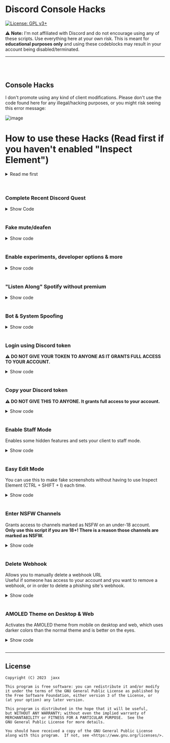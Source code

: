 # Discord Console Hacks
[![License: GPL v3+](https://img.shields.io/badge/License-GPLv3-blue.svg)](https://www.gnu.org/licenses/gpl-3.0)

:warning: **Note:** I'm not affiliated with Discord and do not encourage using any of these scripts. Use everything here at your own risk. This is meant for **educational purposes only** and using these codeblocks may result in your account being disabled/terminated.

***
<br>
</details>
<br>


## Console Hacks

I don't promote using any kind of client modifications. Please don't use the code found here for any illegal/hacking purposes, or you might risk seeing this error message:

![image](https://user-images.githubusercontent.com/55095883/134189043-4da003de-4829-4d60-888a-6014ebb5c2b8.png)

# How to use these Hacks (Read first if you haven't enabled "Inspect Element")

<details>
<summary>Read me first</summary>

- In order to use these you need to be able to inspect element to use the console
- :warning: **Note:** It only works on web and desktop versions (Windows, Linux, MacOS), not on mobile. Following instructions are with the Windows 10 OS.
- :warning: **Note:** Other systems such as Linux and MacOS may not use the same instructions.
## Quit Discord
- Make sure you fully close down Discord using the "Quit Discord" button in the system tray, or use task manager to close it down.
## Change the settings.json file.
- You should be able to find this by pressing win+r and entering "%appdata%" and pressing enter, now, if you're not in roaming already, enter the folder.d
- Then go to the discord folder. In there, you should find the settings.json file.
## What to change
- If there is no line saying "DANGEROUS_ENABLE_DEVTOOLS_ONLY_ENABLE_IF_YOU_KNOW_WHAT_YOURE_DOING", add it and add ":true,"
- It should now look like this: https://imgur.com/a/OguGgZh
- Alternatively, you can copy and paste this code to replace your current settings:
```json
{
  "IS_MAXIMIZED": true,
  "IS_MINIMIZED": false,
  "DANGEROUS_ENABLE_DEVTOOLS_ONLY_ENABLE_IF_YOU_KNOW_WHAT_YOURE_DOING": true,
  "audioSubsystem": "standard",
  "useLegacyAudioDevice": false
}
```
- Now press ctrl+s to save the file. Relaunch Discord, and it should work now by pressing Ctrl+Shift+i.

## What if it still doesn't work?
- Make sure you saved it and didn't mess anything up in the settings.json file.
- Alt+F4 to close down Discord completely may not work. Use the "Quit Discord" button in the system tray and double check that it is fully closed down.
- Use Ctrl+Shift+i to open inspect element, F12 will not work.
- If it still doesn't work, open an issue explaining the problem you're having, I will do my best guiding you.

</details>
<br></br>

### Complete Recent Discord Quest
<details>
<summary>Show Code</summary>
1. Accept the quest under User Settings -> Gift Inventory<br>
2. Join a VC<br>
3. Stream any application, don't have to be the quest game<br>
4. Press <kbd>Ctrl</kbd>+<kbd>Shift</kbd>+<kbd>I</kbd> to open DevTools<br>
5. Go to the `Console` tab<br>
6. Paste the following code an hit enter:<br>

```js
let wpRequire;
window.webpackChunkdiscord_app.push([[ Math.random() ], {}, (req) => { wpRequire = req; }]);

let api = Object.values(wpRequire.c).find(x => x?.exports?.getAPIBaseURL).exports.HTTP;
let ApplicationStreamingStore = Object.values(wpRequire.c).find(x => x?.exports?.default?.getStreamerActiveStreamMetadata).exports.default;
let QuestsStore = Object.values(wpRequire.c).find(x => x?.exports?.default?.getQuest).exports.default;
let encodeStreamKey = Object.values(wpRequire.c).find(x => x?.exports?.encodeStreamKey).exports.encodeStreamKey;
let sleep = ms => new Promise(resolve => setTimeout(resolve, ms));

let quest = [...QuestsStore.quests.values()].find(x => x.userStatus?.enrolledAt && !x.userStatus?.completedAt)
if(!quest) {
	console.log("You don't have any uncompleted quests!")
} else {
	let streamId = encodeStreamKey(ApplicationStreamingStore.getCurrentUserActiveStream())
	let secondsNeeded = quest.config.streamDurationRequirementMinutes * 60
	let heartbeat = async function() {
		console.log("Completing quest", quest.config.messages.gameTitle, "-", quest.config.messages.questName)
		while(true) {
			let res = await api.post({url: `/quests/${quest.id}/heartbeat`, body: {stream_key: streamId}})
			let progress = res.body.stream_progress_seconds
			
			console.log(`Quest progress: ${progress}/${secondsNeeded}`)
			
			if(progress >= secondsNeeded) break;
			await sleep(30 * 1000)
		}
		
		console.log("Quest completed!")
	}
	heartbeat()
}
```
7. Keep the stream running for 15 minutes<br>
8. You can now claim the reward in User Settings -> Gift Inventory!

You can track the progress by either looking at the `Quest Progress` in the Console tab, or by opening the Gift Inventory tab in settings. The progress should update every 30 seconds.

:warning: **Note:** You do NOT need anybody watching your stream for this to work, being alone in the VC works just fine.

</details>
<br>

### Fake mute/deafen
<details>
<summary>Show code</summary>
1. Join voice channel<br>
2. Mute and deafen yourself<br>
3. Execute the code<br>
4. Unmute and speak<br>

```js
var text = new TextDecoder("utf-8");

WebSocket.prototype.original = WebSocket.prototype.send;
WebSocket.prototype.send = function(data) {
    if (Object.prototype.toString.call(data) === "[object ArrayBuffer]") {
        if (text.decode(data).includes("self_deaf")) data = data.replace('"self_mute":false', 'NashyLove');
    }
    WebSocket.prototype.original.apply(this, [data]);
}
```
</details>
<br>

### Enable experiments, developer options & more
<details>
<summary>Show code</summary>

```js
webpackChunkdiscord_app.push([[0], {}, (e) => { module = Object.values(e.c).find(x => x?.exports?.default?.getUsers).exports.default; }]);
nodes = Object.values(module._dispatcher._actionHandlers._dependencyGraph.nodes);
try { nodes.find(x => x.name == "ExperimentStore").actionHandler["OVERLAY_INITIALIZE"]({ user: { flags: 1 } }); } catch (e) { }
original = [module.getCurrentUser, module.getNonImpersonatedCurrentUser];
module.getCurrentUser = module.getNonImpersonatedCurrentUser = () => ({ isStaff: () => true });
nodes.find(x => x.name == "DeveloperExperimentStore").actionHandler["OVERLAY_INITIALIZE"]();
[module.getCurrentUser, module.getNonImpersonatedCurrentUser] = original;
```
</details>
<br>

### "Listen Along" Spotify without premium
<details>
<summary>Show code</summary>

```js
(webpackChunkdiscord_app.push([
    [''], {},
    e => {
        m = [];
        for (let c in e.c) m.push(e.c[c])
    }
]), m).find(m => m?.exports?.Z?.getAccounts).exports.Z.getAccounts().forEach((conn) => conn.type === "spotify" && (webpackChunkdiscord_app.push([
    [''], {},
    e => {
        m = [];
        for (let c in e.c) m.push(e.c[c])
    }
]), m).find(m => m?.exports?.Z?.isDispatching).exports.Z.dispatch({
    type: "SPOTIFY_PROFILE_UPDATE",
    accountId: conn.id,
    isPremium: true
}))
```
</details>
<br>

### Bot & System Spoofing
<details>
<summary>Show code</summary>
- This will give you the "Bot", "Verified Bot", and the "System Tag"

Bot tag code:

```js
window.webpackChunkdiscord_app.push([[Math.random()], {}, (req) => {for (const m of Object.keys(req.c).map((x) => req.c[x].exports).filter((x) => x)) {if (m.default && m.default.getCurrentUser !== undefined) {return m.default.getCurrentUser().bot = true;}if (m.getCurrentUser !== undefined) {return m.getCurrentUser().bot = true}}}])
```

Verified Bot Tag
```js
window.webpackChunkdiscord_app.push([[Math.random()], {}, (req) => {for (const m of Object.keys(req.c).map((x) => req.c[x].exports).filter((x) => x)) {if (m.default && m.default.getCurrentUser !== undefined) {return m.default.getCurrentUser().isVerifiedBot = () => true;}if (m.getCurrentUser !== undefined) {return m.getCurrentUser().isVerifiedBot = () => true}}}])
```

System Tag
```js
window.webpackChunkdiscord_app.push([[Math.random()], {}, (req) => {for (const m of Object.keys(req.c).map((x) => req.c[x].exports).filter((x) => x)) {if (m.default && m.default.getCurrentUser !== undefined) {return m.default.getCurrentUser().isSystemUser = () => true;}if (m.getCurrentUser !== undefined) {return m.getCurrentUser().isSystemUser = () => true}}}])

```
</details>
<br>

### Login using Discord token
**:warning: DO NOT GIVE YOUR TOKEN TO ANYONE AS IT GRANTS FULL ACCESS TO YOUR ACCOUNT.**

<details>
<summary>Show code</summary>

```js
let token = "your token";

function login(token) {
    setInterval(() => {
      document.body.appendChild(document.createElement `iframe`).contentWindow.localStorage.token = `"${token}"`
    }, 50);
    setTimeout(() => {
      location.reload();
    }, 2500);
  }

login(token);
```
:warning: **Note:** NEVER SHARE YOUR TOKEN WITH ANYONE. ANYONE WHO HAS IT CAN LOG INTO YOUR ACCOUNT AND CAN IMPERSONATE YOU, MESS WITH YOUR ACCOUNT, OR IF YOU HAVE A PAYMENT METHOD THEY CAN EVEN SPEND YOUR MONEY, OR EVEN FIGURE OUT WHERE YOU LIVE!
</details>
<br>

### Copy your Discord token
**:warning: DO NOT GIVE THIS TO ANYONE. It grants full access to your account.**

<details>
<summary>Show code</summary>

```js
(
    webpackChunkdiscord_app.push(
        [
            [''],
            {},
            e => {
                m=[];
                for(let c in e.c)
                    m.push(e.c[c])
            }
        ]
    ),
    m
).find(
    m => m?.exports?.default?.getToken !== void 0
).exports.default.getToken()
```
The token should be in your clipboard now.<br>
:warning: **Note:** NEVER SHARE YOUR TOKEN WITH ANYONE. ANYONE WHO HAS IT CAN LOG INTO YOUR ACCOUNT AND CAN IMPERSONATE YOU, MESS WITH YOUR ACCOUNT, OR IF YOU HAVE A PAYMENT METHOD THEY CAN EVEN SPEND YOUR MONEY, OR EVEN FIGURE OUT WHERE YOU LIVE!
</details>
<br>

### Enable Staff Mode

Enables some hidden features and sets your client to staff mode.

<details>
<summary>Show code</summary>

This will mark your account as staff even though you're not, giving you access to more settings, but won't give you any more control towards other users than you normally would have.<br>
(In these menus you can get unreleased Discord updates, emulate a different client, generate build overrides and more.)

```js
let wpRequire;window.webpackChunkdiscord_app.push([[Math.random()],{},e=>{wpRequire=e}]),mod=Object.values(wpRequire.c).find(e=>void 0!==e?.exports?.Z?.isDeveloper),usermod=Object.values(wpRequire.c).find(e=>e?.exports?.default?.getUsers),nodes=Object.values(mod.exports.Z._dispatcher._actionHandlers._dependencyGraph.nodes);try{nodes.find(e=>"ExperimentStore"==e.name).actionHandler.OVERLAY_INITIALIZE({user:{flags:1}})}catch(e){}oldGetUser=usermod.exports.default.__proto__.getCurrentUser,usermod.exports.default.__proto__.getCurrentUser=()=>({isStaff:()=>!0}),nodes.find(e=>"DeveloperExperimentStore"==e.name).actionHandler.CONNECTION_OPEN(),usermod.exports.default.__proto__.getCurrentUser=oldGetUser;
```

![discorddevoptions](https://cdn.discordapp.com/attachments/788198099067076638/1004823296489029702/unknown.png)<br>

<sup>Developer Options menu</sup>
</details>
<br>

### Easy Edit Mode

You can use this to make fake screenshots without having to use Inspect Element (CTRL + SHIFT + I) each time.

<details>
<summary>Show code</summary>

```js
// Turn it on
document.designMode = 'on'
```

```js
// Turn it off
document.designMode = 'off'
```

</details>
<br>

### Enter NSFW Channels

Grants access to channels marked as NSFW on an under-18 account.<br>
**Only use this script if you are 18+! There is a reason those channels are marked as NSFW.**

<details>
<summary>Show code</summary>

This script is intended for people (>18) whose accounts have been wrongfully marked as underage. Don't use it for other purposes.

```js
var findModule=(item)=>window.webpackChunkdiscord_app.push([[Math.random()],{},(req)=>{for(const m of Object.keys(req.c).map((x)=>req.c[x].exports).filter((x)=>x)){if(m.default&&m.default[item]!==undefined)return m.default}}])
findModule('getCurrentUser').getCurrentUser().nsfwAllowed = true
```
<br>

![grafik](https://raw.githubusercontent.com/PndaBoi/pndaboi/main/6zsLEjYET0.png)<br>
<sup>Before running the script</sup><br>
<br>

![grafik](https://raw.githubusercontent.com/PndaBoi/pndaboi/main/ypzEY7Yw0u.png)<br>
<sup>After running the script</sup>
</details>
<br>

### Delete Webhook

Allows you to manually delete a webhook URL<br>
Useful if someone has access to your account and you want to remove a webhook, or in order to delete a phishing site's webhook.

<details>
<summary>Show code</summary>

```js
let webhookURL = "PUT_WEBHOOK_URL_HERE";

await fetch(webhookURL, {
  "method": "DELETE",
});
```

</details>
<br>

### AMOLED Theme on Desktop & Web

Activates the AMOLED theme from mobile on desktop and web, which uses darker colors than the normal theme and is better on the eyes.

<details>
<summary>Show code</summary>

```js
// Add amoled theme
document.body.classList.add("theme-amoled");
```

```js
// Remove amoled theme
document.body.classList.remove("theme-amoled");
```

</details>

<br>

***
## License
    Copyright (C) 2023  jaxx

    This program is free software: you can redistribute it and/or modify
    it under the terms of the GNU General Public License as published by
    the Free Software Foundation, either version 3 of the License, or
    (at your option) any later version.

    This program is distributed in the hope that it will be useful,
    but WITHOUT ANY WARRANTY; without even the implied warranty of
    MERCHANTABILITY or FITNESS FOR A PARTICULAR PURPOSE.  See the
    GNU General Public License for more details.

    You should have received a copy of the GNU General Public License
    along with this program.  If not, see <https://www.gnu.org/licenses/>.

